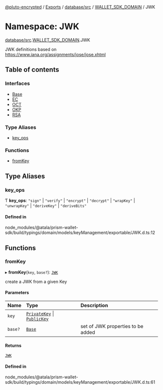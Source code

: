 [@pluto-encrypted](../README.md) / [Exports](../modules.md) / [database/src](database_src.md) / [WALLET\_SDK\_DOMAIN](database_src.WALLET_SDK_DOMAIN.md) / JWK

# Namespace: JWK

[database/src](database_src.md).[WALLET\_SDK\_DOMAIN](database_src.WALLET_SDK_DOMAIN.md).JWK

JWK definitions
based on https://www.iana.org/assignments/jose/jose.xhtml

## Table of contents

### Interfaces

- [Base](../interfaces/database_src.WALLET_SDK_DOMAIN.JWK.Base.md)
- [EC](../interfaces/database_src.WALLET_SDK_DOMAIN.JWK.EC.md)
- [OCT](../interfaces/database_src.WALLET_SDK_DOMAIN.JWK.OCT.md)
- [OKP](../interfaces/database_src.WALLET_SDK_DOMAIN.JWK.OKP.md)
- [RSA](../interfaces/database_src.WALLET_SDK_DOMAIN.JWK.RSA.md)

### Type Aliases

- [key\_ops](database_src.WALLET_SDK_DOMAIN.JWK.md#key_ops)

### Functions

- [fromKey](database_src.WALLET_SDK_DOMAIN.JWK.md#fromkey)

## Type Aliases

### key\_ops

Ƭ **key\_ops**: ``"sign"`` \| ``"verify"`` \| ``"encrypt"`` \| ``"decrypt"`` \| ``"wrapKey"`` \| ``"unwrapKey"`` \| ``"deriveKey"`` \| ``"deriveBits"``

#### Defined in

node_modules/@atala/prism-wallet-sdk/build/typings/domain/models/keyManagement/exportable/JWK.d.ts:12

## Functions

### fromKey

▸ **fromKey**(`key`, `base?`): [`JWK`](database_src.WALLET_SDK_DOMAIN.md#jwk)

create a JWK from a given Key

#### Parameters

| Name | Type | Description |
| :------ | :------ | :------ |
| `key` | [`PrivateKey`](../classes/database_src.WALLET_SDK_DOMAIN.PrivateKey.md) \| [`PublicKey`](../classes/database_src.WALLET_SDK_DOMAIN.PublicKey.md) |  |
| `base?` | [`Base`](../interfaces/database_src.WALLET_SDK_DOMAIN.JWK.Base.md) | set of JWK properties to be added |

#### Returns

[`JWK`](database_src.WALLET_SDK_DOMAIN.md#jwk)

#### Defined in

node_modules/@atala/prism-wallet-sdk/build/typings/domain/models/keyManagement/exportable/JWK.d.ts:61

